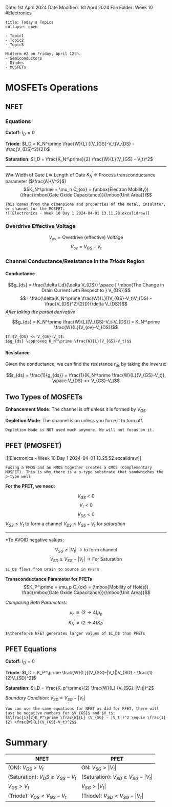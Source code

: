 Date: 1st April 2024
Date Modified: 1st April 2024
File Folder: Week 10
#Electronics

```ad-abstract
title: Today's Topics
collapse: open

- Topic1
- Topic2
- Topic3

```

```ad-important
Midterm #2 on Friday, April 12th.
- Semiconductors
- Diodes
- MOSFETs
```

# MOSFETs Operations

## NFET

### Equations

**Cutoff:** $I_D = 0$

**Triode**: $I_D = K_N^\prime \frac{W}{L} [(V_{GS}-V_t)V_{DS} - \frac{V_{DS}^2}{2})$

**Saturation**: $I_D = \frac{K_N^\prime}{2} \frac{W}{L}(V_{GS} - V_t)^2$

---
$W \Rightarrow$ Width of Gate
$L \Rightarrow$ Length of Gate
$K_N^\prime \Rightarrow$ Process transconductance parameter ($\frac{A}{V^2}$)
$$K_N^\prime = \mu_n C_{ox} = (\mbox{Electron Mobility})(\frac{\mbox{Gate Oxide Capacitance}}{\mbox{Unit Area}})$$
```ad-note
This comes from the dimensions and properties of the metal, insulator, or channel for the MOSFET.
![[Electronics - Week 10 Day 1 2024-04-01 13.11.28.excalidraw]]
```

### Overdrive Effective Voltage

$$V_{ov}= \mbox{Overdrive (effective) Voltage}$$
$$V_{ov}=V_{GS}-V_t$$

### Channel Conductance/Resistance in the ***Triode*** Region

#### Conductance

$$g_{ds} = \frac{\delta I_d}{\delta V_{DS}} \space [ \mbox{The Change in Drain Current iwth Respect to } V_{DS}]$$
$$= \frac{\delta(K_N^\prime \frac{W}{L}[(V_{GS}-V_t)V_{DS} - \frac{V_{DS}^2}{2}])}{\delta V_{DS}}$$
*After taking the partial derivative*

$$g_{ds} = K_N^\prime \frac{W}{L}[V_{GS}-V_t-V_{DS}] = K_N^\prime \frac{W}{L}[V_{ov}-V_{DS}]$$

```ad-note
If $V_{DS} << V_{GS}-V_t$:
$$g_{ds} \approxeq K_N^\prime \frac{W}{L}(V_{GS}-V_t)$$
```

#### Resistance

Given the conductance, we can find the resistance $r_{ds}$ by taking the *inverse*:

$$r_{ds} = \frac{1}{g_{ds}} = \frac{1}{K_N^\prime \frac{W}{L}(V_{GS}-V_t)}, \space V_{DS} << V_{GS}-V_t$$
## Two Types of MOSFETs

**Enhancement Mode**: The channel is off unless it is formed by $V_{GS}$

**Depletion Mode**: The channel is on unless you force it to turn off.

```ad-warning
Depletion Mode is NOT used much anymore. We will not focus on it.
```

## PFET (PMOSFET)

![[Electronics - Week 10 Day 1 2024-04-01 13.25.52.excalidraw]]

```ad-note
Fusing a PMOS and an NMOS together creates a CMOS (Complementary MOSFET). This is why there is a p-type substrate that sandwhiches the p-type well
```

**For the PFET, we need:**

$$V_{GS} < 0$$
$$V_t < 0$$
$$V_{DS} < 0$$
$V_{GS} \le V_t$ to form a channel
$V_{DS} \le V_{GS}-V_t$ for *saturation*

---
*To AVOID negative values:

$$V_{SG} \ge |V_t| \rightarrow \mbox{to form channel}$$
$$V_{SD} \ge V_{SG} - |V_t| \rightarrow \mbox{For Saturation}$$
```ad-note
$I_D$ flows from Drain to Source in PFETs
```
**Transconductance Parameter for PFETs**
$$K_P^\prime = \mu_p C_{ox} = (\mbox{Mobility of Holes}) \frac{\mbox{Gate Oxide Capacitance}}{\mbox{Unit Area}}$$

*Comparing Both Parameters*:

$$\mu_n \approxeq (2 \to 4) \mu_p$$
$$K_N^\prime = (2 \rightarrow 4)K_P^\prime$$
```ad-important
$\therefore$ NFET generates larger values of $I_D$ than PFETs
```
## PFET Equations

**Cutoff:** $I_D = 0$

**Triode**: $I_D = K_P^\prime \frac{W}{L}[(V_{SG}-|V_t|)V_{SD} - \frac{1}{2}V_{SD}^2]$

**Saturation**: $I_D = \frac{K_p^\prime}{2} \frac{W}{L} (V_{SG}-|V_t|)^2$

*Boundary Condition*: $V_{SD} = V_{SG} - |V_t|$

```ad-note
You can use the same equations for NFET as did for PFET, there will just be negative numbers for $V_{GS}$ and $V_t$:
$$\frac{1}{2}K_P^\prime \frac{W}{L} (V_{SG} - |V_t|)^2 \equiv \frac{1}{2} \frac{W}{L}(V_{GS}-V_t)^2$$
```

# Summary

| NFET                                 | PFET                                        |
| ------------------------------------ | ------------------------------------------- |
| (ON): $V_{GS} > V_t$                 | ON: $V_{SG} > \|V_t\|$                      |
| (Saturation): $V_DS \ge V_{GS} -V_t$ | (Saturation): $V_{SD} \ge V_{SG} - \|V_t\|$ |
| $V_{GS} > V_t$                       | $V_{SG} > \|V_t\|$                          |
| (Triode): $V_{DS} < V_{GS} - V_t$    | (Triode): $V_{SD} < V_{SG} - \|V_t\|$       |




